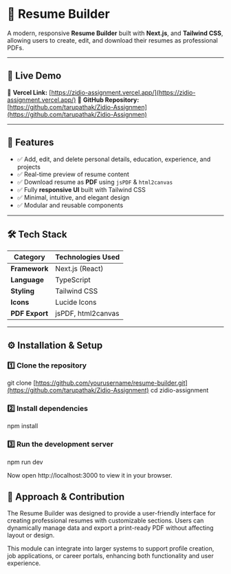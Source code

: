 # 🧾 Resume Builder

A modern, responsive **Resume Builder** built with **Next.js**, and **Tailwind CSS**, allowing users to create, edit, and download their resumes as professional PDFs.

---

## 🚀 Live Demo

🔗 **Vercel Link:** [https://zidio-assignment.vercel.app/](https://zidio-assignment.vercel.app/)
🔗 **GitHub Repository:** [https://github.com/tarupathak/Zidio-Assignmen](https://github.com/tarupathak/Zidio-Assignmen)

---

## 📌 Features

- ✅ Add, edit, and delete personal details, education, experience, and projects  
- ✅ Real-time preview of resume content  
- ✅ Download resume as **PDF** using `jsPDF` & `html2canvas`  
- ✅ Fully **responsive UI** built with Tailwind CSS  
- ✅ Minimal, intuitive, and elegant design  
- ✅ Modular and reusable components  

---

## 🛠️ Tech Stack

| Category | Technologies Used |
|-----------|-------------------|
| **Framework** | Next.js (React) |
| **Language** | TypeScript |
| **Styling** | Tailwind CSS |
| **Icons** | Lucide Icons |
| **PDF Export** | jsPDF, html2canvas |

---

## ⚙️ Installation & Setup

### 1️⃣ Clone the repository

git clone [https://github.com/yourusername/resume-builder.git](https://github.com/tarupathak/Zidio-Assignment)
cd zidio-assignment

### 2️⃣ Install dependencies

npm install

### 3️⃣ Run the development server

npm run dev

Now open http://localhost:3000 to view it in your browser.

## 🧠 Approach & Contribution

The Resume Builder was designed to provide a user-friendly interface for creating professional resumes with customizable sections.
Users can dynamically manage data and export a print-ready PDF without affecting layout or design.

This module can integrate into larger systems to support profile creation, job applications, or career portals, enhancing both functionality and user experience.

